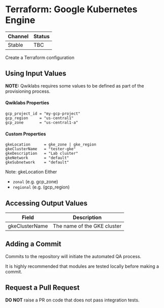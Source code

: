 # Terraform: Google Kubernetes Engine

| Channel | Status |
|---------|--------|
| Stable  | TBC    | 

Create a Terraform configuration

## Using Input Values 

__NOTE:__ Qwiklabs requires some values to be defined as part of the provisioning process. 

#### Qwiklabs Properties
```
gcp_project_id = "my-gcp-project"
gcp_region     = "us-central1"
gcp_zone       = "us-central1-a"
```

#### Custom Properties

```
gkeLocation      = gke_zone | gke_region
gkeClusterName   = "tester-gke"
gkeDescription   = "Lab cluster"
gkeNetwork       = "default"
gkeSubnetwork    = "default"
```


Note: gkeLocation Either 
* `zonal` (e.g. gcp_zone) 
* `regional` (e.g. (gcp_region)


## Accessing Output Values 

| Field | Description |
|-------|-------------|
| gkeClusterName | The name of the GKE cluster |

## Adding a Commit 

Commits to the repository will initiate the automated QA process.

It is highly recommended that modules are tested locally before making a commit.

## Request a Pull Request

__DO NOT__ raise a PR on code that does not pass integration tests.
